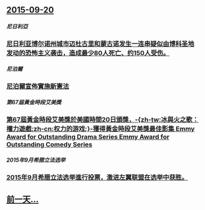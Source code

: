 ## [2015-09-20](/zh/news/2015/09/20/index.md)

##### 尼日利亞
### [尼日利亚博尔诺州城市迈杜古里和蒙古诺发生一连串疑似由博科圣地发动的恐怖主义袭击，造成最少80人死亡、约150人受伤。](/zh/news/2015/09/20/尼日利亚博尔诺州城市迈杜古里和蒙古诺发生一连串疑似由博科圣地发动的恐怖主义袭击-造成最少80人死亡-约150人受伤.md)
##### 尼泊爾
### [尼泊爾宣佈實施新憲法](/zh/news/2015/09/20/尼泊爾宣佈實施新憲法.md)
##### 第67屆黃金時段艾美獎
### [第67屆黃金時段艾美獎於美國時間20日頒獎，-{zh-tw:冰與火之歌：權力遊戲;zh-cn:权力的游戏;}-獲得黃金時段艾美獎最佳影集 Emmy Award for Outstanding Drama Series Emmy Award for Outstanding Comedy Series](/zh/news/2015/09/20/第67屆黃金時段艾美獎於美國時間20日頒獎-zh-tw-冰與火之歌-權力遊戲-zh-cn-权力的游戏-獲得黃金時.md)
##### 2015年9月希腊立法选举
### [2015年9月希腊立法选举進行投票，激进左翼联盟在选举中获胜。 ](/zh/news/2015/09/20/2015年9月希腊立法选举進行投票-激进左翼联盟在选举中获胜.md)
## [前一天...](/zh/news/2015/09/19/index.md)

